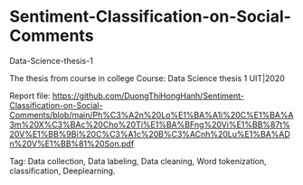 # Sentiment-Classification-on-Social-Comments
Data-Science-thesis-1

The thesis from course in college 
Course: Data Science thesis 1 
UIT|2020

Report file: https://github.com/DuongThiHongHanh/Sentiment-Classification-on-Social-Comments/blob/main/Ph%C3%A2n%20Lo%E1%BA%A1i%20C%E1%BA%A3m%20X%C3%BAc%20Cho%20Ti%E1%BA%BFng%20Vi%E1%BB%87t%20V%E1%BB%9Bi%20C%C3%A1c%20B%C3%ACnh%20Lu%E1%BA%ADn%20V%E1%BB%81%20Son.pdf

Tag: Data collection, Data labeling, Data cleaning, Word tokenization, classification, Deeplearning.
